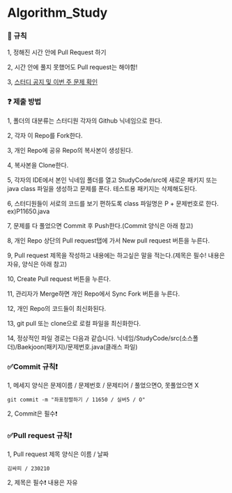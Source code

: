 # Algorithm_Study

 ### :bell: 규칙

   1, 정해진 시간 안에 Pull Request 하기
   
   2, 시간 안에 풀지 못했어도 Pull request는 해야함!
   
   3, [스터디 공지 및 이번 주 문제 확인](https://amazing-quarter-389.notion.site/ea34967b659148b7ae2d664928c24346)

 ### :question: 제출 방법

   1, 폴더의 대분류는 스터디원 각자의 Github 닉네임으로 한다.
   
   2, 각자 이 Repo를 Fork한다.
   
   3, 개인 Repo에 공유 Repo의 복사본이 생성된다.
   
   4, 복사본을 Clone한다.
   
   5, 각자의 IDE에서 본인 닉네임 폴더를 열고 StudyCode/src에 새로운 패키지 또는 java class 파일을 생성하고 문제를 푼다. 테스트용 패키지는 삭제해도된다.
   
   6, 스터디원들이 서로의 코드를 보기 편하도록 class 파일명은 P + 문제번호로 한다. ex)P11650.java
    
   7, 문제를 다 풀었으면 Commit 후 Push한다.(Commit 양식은 아래 참고)
  
   8, 개인 Repo 상단의 Pull request탭에 가서 New pull request 버튼을 누른다.
   
   9, Pull request 제목을 작성하고 내용에는 하고싶은 말을 적는다.(제목은 필수! 내용은 자유, 양식은 아래 참고)
   
   10, Create Pull request 버튼을 누른다.
   
   11, 관리자가 Merge하면 개인 Repo에서 Sync Fork 버튼을 누른다.
   
   12, 개인 Repo의 코드들이 최신화된다.
   
   13, git pull 또는 clone으로 로컬 파일을 최신화한다.
   
   14, 정상적인 파일 경로는 다음과 같습니다. 닉네임/StudyCode/src(소스폴더)/Baekjoon(패키지)/문제번호.java(클래스 파일)
   
   
   

 ### :white_check_mark:Commit 규칙:exclamation:

   1, 메세지 양식은 문제이름 / 문제번호 / 문제티어 / 풀었으면O, 못풀었으면 X

   ```git commit -m "좌표정렬하기 / 11650 / 실버5 / O"```
  
   2, Commit은 필수:exclamation:

 ### :white_check_mark:Pull request 규칙:exclamation:
 
   1, Pull request 제목 양식은 이름 / 날짜 
      
    김싸피 / 230210
      
   2, 제목은 필수:exclamation: 내용은 자유
